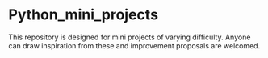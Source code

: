 # Python_mini_projects
This repository is designed for mini projects of varying difficulty.
Anyone can draw inspiration from these and improvement proposals are welcomed.
